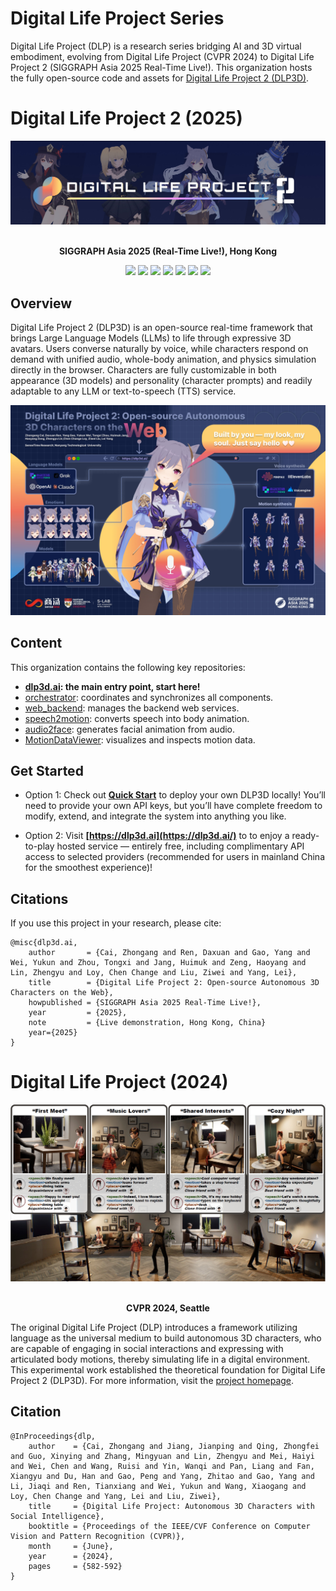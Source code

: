 # Digital Life Project Series

Digital Life Project (DLP) is a research series bridging AI and 3D virtual embodiment, evolving from Digital Life Project (CVPR 2024) to Digital Life Project 2 (SIGGRAPH Asia 2025 Real-Time Live!). This organization hosts the fully open-source code and assets for [Digital Life Project 2 (DLP3D)](https://github.com/dlp3d-ai/dlp3d.ai).


# Digital Life Project 2 (2025)

<div align="center">
    <img src="../assets/dlp3d/banner.jpg"/>
</div>

<br/>

<div align="center">

**SIGGRAPH Asia 2025 (Real-Time Live!), Hong Kong**

</div>

<p align="center">
  <a href="https://dlp3d.ai/"><img src="https://img.shields.io/badge/Try%20it-dlp3d.ai-232C4B?style=flat"></a>
  <a href="https://x.com/dlp3d_ai"><img src="https://img.shields.io/badge/Digital%20Life%20Project-%232d2e30?style=flat&logo=x&labelColor=%23101419&color=%232d2e30"></a>
  <a href="https://www.xiaohongshu.com/user/profile/678df66a000000000d008dd1"><img src="https://img.shields.io/badge/Digital%20Life%20Project-%232d2e30?style=flat&logo=xiaohongshu&labelColor=%23101419&color=%23FF2442"></a>
  <a href="https://discord.gg/XB7jsKZQ"><img src="https://img.shields.io/badge/dynamic/json?url=https%3A%2F%2Fdiscord.com%2Fapi%2Finvites%2FXB7jsKZQ%3Fwith_counts%3Dtrue&query=%24.approximate_member_count&suffix=%20members&logo=discord&logoColor=white&label=%20&color=7389D8&labelColor=6A7EC2"></a>
  <a href="https://dlp3d.readthedocs.io/en/latest/index.html"><img src="https://img.shields.io/badge/Docs-EN-2C5282?style=flat&logo=readthedocs"></a>
  <a href="https://dlp3d.readthedocs.io/zh-cn/latest/"><img src="https://img.shields.io/badge/Docs-%E4%B8%AD%E6%96%87-2C5282?style=flat&logo=readthedocs"></a>
  <a href="https://github.com/dlp3d-ai/dlp3d.ai/blob/main/LICENSE"><img src="https://img.shields.io/github/license/dlp3d-ai/dlp3d.ai?style=flat"></a>
</p>


## Overview

Digital Life Project 2 (DLP3D) is an open-source real-time framework that brings Large Language Models (LLMs) to life through expressive 3D avatars. Users converse naturally by voice, while characters respond on demand with unified audio, whole-body animation, and physics simulation directly in the browser. Characters are fully customizable in both appearance (3D models) and personality (character prompts) and readily adaptable to any LLM or text-to-speech (TTS) service. 
<div align="center">
    <img src="../assets/dlp3d/poster_small.jpg"/>
</div>


## Content

This organization contains the following key repositories:

- **[dlp3d.ai](https://github.com/dlp3d-ai/dlp3d.ai): the main entry point, start here!**
- [orchestrator](https://github.com/dlp3d-ai/orchestrator): coordinates and synchronizes all components.
- [web_backend](https://github.com/dlp3d-ai/web_backend): manages the backend web services.
- [speech2motion](https://github.com/dlp3d-ai/speech2motion): converts speech into body animation.
- [audio2face](https://github.com/dlp3d-ai/audio2face): generates facial animation from audio.
- [MotionDataViewer](https://github.com/dlp3d-ai/MotionDataViewer): visualizes and inspects motion data.


## Get Started

- Option 1: Check out **[Quick Start](https://dlp3d.readthedocs.io/en/latest/getting_started/quick_start.html)** to deploy your own DLP3D locally! You’ll need to provide your own API keys, but you’ll have complete freedom to modify, extend, and integrate the system into anything you like.

- Option 2: Visit **[https://dlp3d.ai](https://dlp3d.ai/)** to to enjoy a ready-to-play hosted service — entirely free, including complimentary API access to selected providers (recommended for users in mainland China for the smoothest experience)! 


## Citations
If you use this project in your research, please cite:
```
@misc{dlp3d.ai,
    author       = {Cai, Zhongang and Ren, Daxuan and Gao, Yang and Wei, Yukun and Zhou, Tongxi and Jang, Huimuk and Zeng, Haoyang and Lin, Zhengyu and Loy, Chen Change and Liu, Ziwei and Yang, Lei},
    title        = {Digital Life Project 2: Open-source Autonomous 3D Characters on the Web},
    howpublished = {SIGGRAPH Asia 2025 Real-Time Live!},
    year         = {2025},
    note         = {Live demonstration, Hong Kong, China}
    year={2025}
}
```


# Digital Life Project (2024)

<div align="center">
    <img src="../assets/dlp/teaser.jpg"/>
</div>

<br/>

<div align="center">

**CVPR 2024, Seattle**

</div>

The original Digital Life Project (DLP) introduces a framework utilizing language as the universal medium to build autonomous 3D characters, who are capable of engaging in social interactions and expressing with articulated body motions, thereby simulating life in a digital environment. This experimental work established the theoretical foundation for Digital Life Project 2 (DLP3D). For more information, visit the [project homepage](https://digital-life-project.com/).

## Citation
```
@InProceedings{dlp,
    author    = {Cai, Zhongang and Jiang, Jianping and Qing, Zhongfei and Guo, Xinying and Zhang, Mingyuan and Lin, Zhengyu and Mei, Haiyi and Wei, Chen and Wang, Ruisi and Yin, Wanqi and Pan, Liang and Fan, Xiangyu and Du, Han and Gao, Peng and Yang, Zhitao and Gao, Yang and Li, Jiaqi and Ren, Tianxiang and Wei, Yukun and Wang, Xiaogang and Loy, Chen Change and Yang, Lei and Liu, Ziwei},
    title     = {Digital Life Project: Autonomous 3D Characters with Social Intelligence},
    booktitle = {Proceedings of the IEEE/CVF Conference on Computer Vision and Pattern Recognition (CVPR)},
    month     = {June},
    year      = {2024},
    pages     = {582-592}
}
```
